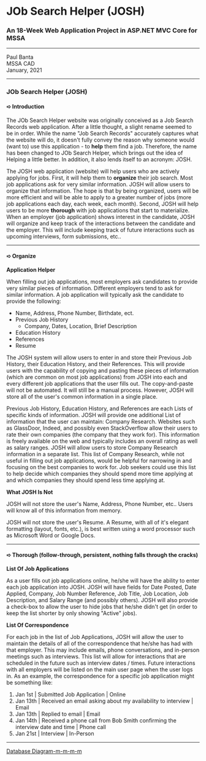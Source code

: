 # JOb Search Helper (JOSH)
### An 18-Week Web Application Project in ASP.NET MVC Core for MSSA

---

Paul Banta <br />
MSSA CAD <br />
January, 2021

---

### JOb Search Helper (JOSH)

#### ➪ Introduction

The JOb Search Helper website was originally conceived as a Job Search Records web application.
After a little thought, a slight rename seemed to be in order.
While the name "Job Search Records" accurately captures what the website will do, it doesn't fully convey the reason why someone would (want to) use this application - to **help** them find a job.
Therefore, the name has been changed to JOb Search Helper, which brings out the idea of Helping a little better.
In addition, it also lends itself to an acronym: JOSH.

The JOSH web application (website) will help users who are actively applying for jobs.
First, it will help them to **organize** their job search. Most job applications ask for very similar information.
JOSH will allow users to organize that information.
The hope is that by being organized, users will be more efficient and will be able to apply to a greater number of jobs (more job applications each day, each week, each month).
Second, JOSH will help users to be more **thorough** with job applications that start to materialize.
When an employer (job application) shows interest in the candidate, JOSH will organize and keep track of the interactions between the candidate and the employer.
This will include keeping track of future interactions such as upcoming interviews, form submissions, etc..

---

#### ➪ Organize

**Application Helper**

When filling out job applications, most employers ask candidates to provide very similar pieces of information.
Different employers tend to ask for similar information.
A job application will typically ask the candidate to provide the following:
+ Name, Address, Phone Number, Birthdate, ect.
+ Previous Job History
  + Company, Dates, Location, Brief Description
+ Education History
+ References
+ Resume

The JOSH system will allow users to enter in and store their Previous Job History, their Education History, and their References.
This will provide users with the capability of copying and pasting these pieces of information (which are common on most job applications) from JOSH into each and every different job applications that the user fills out.
The copy-and-paste will not be automated.
It will still be a manual process.
However, JOSH will store all of the user's common information in a single place.

Previous Job History, Education History, and References are each Lists of specific kinds of information.
JOSH will provide one additional List of information that the user can maintain: Company Research. Websites such as GlassDoor, Indeed, and possibly even StackOverflow allow their users to rate their own companies (the company that they work for).
This information is freely available on the web and typically includes an overall rating as well as salary ranges.
JOSH will allow users to store Company Research information in a separate list.
This list of Company Research, while not useful in filling out job applications, would be helpful for narrowing in and focusing on the best companies to work for.
Job seekers could use this list to help decide which companies they should spend more time applying at and which companies they should spend less time applying at.

**What JOSH Is Not**

JOSH will not store the user's Name, Address, Phone Number, etc.. Users will know all of this information from memory.

JOSH will not store the user's Resume.
A Resume, with all of it's elegant formatting (layout, fonts, etc.), is best written using a word processor such as Microsoft Word or Google Docs.

---

#### ➪ Thorough (follow-through, persistent, nothing falls through the cracks)

**List Of Job Applications**

As a user fills out job applications online, he/she will have the ability to enter each job application into JOSH.
JOSH will have fields for Date Posted, Date Applied, Company, Job Number Reference, Job Title, Job Location, Job Description, and Salary Range (and possibly others).
JOSH will also provide a check-box to allow the user to hide jobs that he/she didn't get (in order to keep the list shorter by only showing "Active" jobs).

**List Of Correspondence**

For each job in the list of Job Applications, JOSH will allow the user to maintain the details of all of the correspondence that he/she has had with that employer. This may include emails, phone conversations, and in-person meetings such as interviews. This list will allow for interactions that are scheduled in the future such as interview dates / times. Future interactions with all employers will be listed on the main user page when the user logs in. As an example, the correspondence for a specific job application might be something like:
1. Jan 1st | Submitted Job Application | Online
1. Jan 13th | Received an email asking about my availability to interview | Email
1. Jan 13th | Replied to email | Email
1. Jan 14th | Received a phone call from Bob Smith confirming the interview date and time | Phone call
1. Jan 21st | Interview | In-Person

---

[Database Diagram-m-m-m-m](JOSHDatabaseDiagram.pdf)
